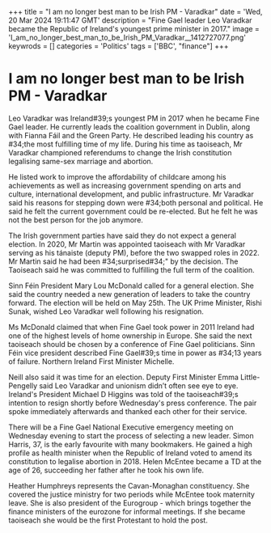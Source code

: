 +++
title = "I am no longer best man to be Irish PM - Varadkar"
date = 'Wed, 20 Mar 2024 19:11:47 GMT'
description = "Fine Gael leader Leo Varadkar became the Republic of Ireland's youngest prime minister in 2017."
image = 'I_am_no_longer_best_man_to_be_Irish_PM_Varadkar__1412727077.png'
keywrods =  []
categories = 'Politics'
tags = ['BBC', "finance"]
+++

# I am no longer best man to be Irish PM - Varadkar

Leo Varadkar was Ireland<bb>#39;s youngest PM in 2017 when he became Fine Gael leader.
He currently leads the coalition government in Dublin, along with Fianna Fáil and the Green Party.
He described leading his country as <bb>#34;the most fulfilling time of my life.
During his time as taoiseach, Mr Varadkar championed referendums to change the Irish constitution legalising same-sex marriage and abortion.

He listed work to improve the affordability of childcare among his achievements as well as increasing government spending on arts and culture, international development, and public infrastructure.
Mr Varadkar said his reasons for stepping down were <bb>#34;both personal and political.
He said he felt the current government could be re-elected.
But he felt he was not the best person for the job anymore.

The Irish government parties have said they do not expect a general election.
In 2020, Mr Martin was appointed taoiseach with Mr Varadkar serving as his tánaiste (deputy PM), before the two swapped roles in 2022.
Mr Martin said he had been <bb>#34;surprised<bb>#34;" by the decision.
The Taoiseach said he was committed to fulfilling the full term of the coalition.

Sinn Féin President Mary Lou McDonald called for a general election.
She said the country needed a new generation of leaders to take the country forward.
The election will be held on May 25th.
The UK Prime Minister, Rishi Sunak, wished Leo Varadkar well following his resignation.

Ms McDonald claimed that when Fine Gael took power in 2011 Ireland had one of the highest levels of home ownership in Europe.
She said the next taoiseach should be chosen by a conference of Fine Gael politicians.
Sinn Féin vice president described Fine Gael<bb>#39;s time in power as <bb>#34;13 years of failure.
Northern Ireland First Minister Michelle.

Neill also said it was time for an election.
Deputy First Minister Emma Little-Pengelly said Leo Varadkar and unionism didn’t often see eye to eye.
Ireland's President Michael D Higgins was told of the taoiseach<bb>#39;s intention to resign shortly before Wednesday's press conference.
The pair spoke immediately afterwards and thanked each other for their service.

There will be a Fine Gael National Executive emergency meeting on Wednesday evening to start the process of selecting a new leader.
Simon Harris, 37, is the early favourite with many bookmakers.
He gained a high profile as health minister when the Republic of Ireland voted to amend its constitution to legalise abortion in 2018.
Helen McEntee became a TD at the age of 26, succeeding her father after he took his own life.

Heather Humphreys represents the Cavan-Monaghan constituency.
She covered the justice ministry for two periods while McEntee took maternity leave.
She is also president of the Eurogroup - which brings together the finance ministers of the eurozone for informal meetings.
If she became taoiseach she would be the first Protestant to hold the post.


